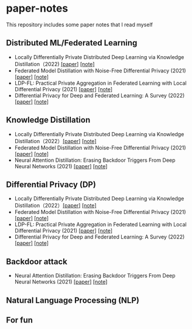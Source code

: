 # paper-notes
This repository includes some paper notes that I read myself




## Distributed ML/Federated Learning
* Locally Differentially Private Distributed Deep Learning via Knowledge Distillation（2022) [\[paper\]](https://arxiv.org/abs/2202.02971) [\[note\]](./notes/1_Locally_Differentially_Private_Distributed_Deep_Learning_via_Knowledge_Distillation.pdf)
* Federated Model Distillation with Noise-Free Differential Privacy (2021) [\[paper\]](https://www.ijcai.org/proceedings/2021/0216.pdf) [\[note\]](./notes/2_Federated_Model_Distillation_with_Noise_Free_Differential_Privacy.pdf)
* LDP-FL: Practical Private Aggregation in Federated Learning with Local Differential Privacy (2021) [\[paper\]](https://arxiv.org/pdf/2007.15789.pdf) [\[note\]](./notes/4_LDP_FL__Practical_Private_Aggregation_in_Federated_Learning_with_Local_Differential_Privacy.pdf)
* Differential Privacy for Deep and Federated Learning: A Survey (2022) [\[paper\]]([https://arxiv.org/abs/2202.02971](https://ieeexplore.ieee.org/stamp/stamp.jsp?tp=&arnumber=9714350)) [\[note\]](./notes/5_Differential_Privacy_for_Deep_and_Federated_Learning__A_Survey.pdf)



## Knowledge Distillation
* Locally Differentially Private Distributed Deep Learning via Knowledge Distillation（2022）[\[paper\]](https://arxiv.org/abs/2202.02971) [\[note\]](./notes/1_Locally_Differentially_Private_Distributed_Deep_Learning_via_Knowledge_Distillation.pdf)
* Federated Model Distillation with Noise-Free Differential Privacy (2021) [\[paper\]](https://www.ijcai.org/proceedings/2021/0216.pdf) [\[note\]](./notes/2_Federated_Model_Distillation_with_Noise_Free_Differential_Privacy.pdf)
* Neural Attention Distillation: Erasing Backdoor Triggers From Deep Neural Networks (2021) [\[paper\]](https://arxiv.org/pdf/2101.05930.pdf) [\[note\]](./notes/3_NEURAL_ATTENTION_DISTILLATION___ERASING_BACKDOOR_TRIGGERS_FROM_DEEP_NEURAL_NETWORKS.pdf)


## Differential Privacy (DP)
* Locally Differentially Private Distributed Deep Learning via Knowledge Distillation（2022）[\[paper\]](https://arxiv.org/abs/2202.02971) [\[note\]](./notes/1_Locally_Differentially_Private_Distributed_Deep_Learning_via_Knowledge_Distillation.pdf)
* Federated Model Distillation with Noise-Free Differential Privacy (2021) [\[paper\]](https://www.ijcai.org/proceedings/2021/0216.pdf) [\[note\]](./notes/2_Federated_Model_Distillation_with_Noise_Free_Differential_Privacy.pdf)
* LDP-FL: Practical Private Aggregation in Federated Learning with Local Differential Privacy (2021) [\[paper\]](https://arxiv.org/pdf/2007.15789.pdf) [\[note\]](./notes/4_LDP_FL__Practical_Private_Aggregation_in_Federated_Learning_with_Local_Differential_Privacy.pdf)
* Differential Privacy for Deep and Federated Learning: A Survey (2022) [\[paper\]]([https://arxiv.org/abs/2202.02971](https://ieeexplore.ieee.org/stamp/stamp.jsp?tp=&arnumber=9714350)) [\[note\]](./notes/5_Differential_Privacy_for_Deep_and_Federated_Learning__A_Survey.pdf)

## Backdoor attack
* Neural Attention Distillation: Erasing Backdoor Triggers From Deep Neural Networks (2021) [\[paper\]](https://arxiv.org/pdf/2101.05930.pdf) [\[note\]](./notes/3_NEURAL_ATTENTION_DISTILLATION___ERASING_BACKDOOR_TRIGGERS_FROM_DEEP_NEURAL_NETWORKS.pdf)
## Natural Language Processing (NLP)



## For fun
